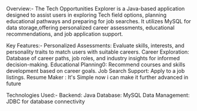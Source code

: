 Overview:-
The Tech Opportunities Explorer is a Java-based application designed to assist users in exploring Tech field options, 
planning educational pathways and preparing for job searches. 
It utilizes MySQL for data storage,offering personalized career assessments, educational recommendations, and job application support.

Key Features:-
Personalized Assessments: Evaluate skills, interests, and personality traits to match users with suitable careers.
Career Exploration: Database of career paths, job roles, and industry insights for informed decision-making.
Educational Planning0: Recommend courses and skills development based on career goals.
Job Search Support: Apply to a job listings.
Resume Maker : It's Simple now i can make it further advanced in future

Technologies Used:-
Backend: Java
Database: MySQL
Data Management: JDBC for database connectivity 
